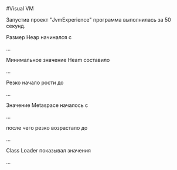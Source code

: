 #Visual VM

Запустив проект "JvmExperience" программа выполнилась за 50 секунд.

Размер Heap начинался с

...

Минимальное значение Heam составило

...

Резко начало рости до

...

Значение Metaspace началось с

...

после чего резко возрастало до 

...

Class Loader показывал значения 

... 
